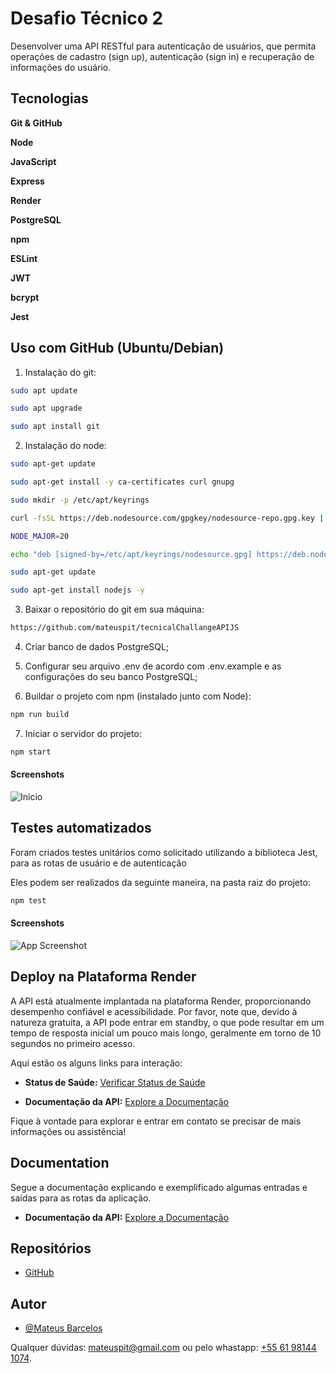 
# Desafio Técnico 2

Desenvolver uma API RESTful para autenticação de usuários, que permita operações de cadastro (sign up), autenticação (sign in) e recuperação de informações do usuário.






## Tecnologias
**Git & GitHub** 

**Node**

**JavaScript**

**Express**

**Render**

**PostgreSQL**

**npm**

**ESLint**

**JWT**

**bcrypt**

**Jest**


## Uso com GitHub (Ubuntu/Debian)
1) Instalação do git:
```bash
sudo apt update

sudo apt upgrade

sudo apt install git
```
2) Instalação do node:
```bash
sudo apt-get update

sudo apt-get install -y ca-certificates curl gnupg

sudo mkdir -p /etc/apt/keyrings

curl -fsSL https://deb.nodesource.com/gpgkey/nodesource-repo.gpg.key | sudo gpg --dearmor -o /etc/apt/keyrings/nodesource.gpg

NODE_MAJOR=20

echo "deb [signed-by=/etc/apt/keyrings/nodesource.gpg] https://deb.nodesource.com/node_$NODE_MAJOR.x nodistro main" | sudo tee /etc/apt/sources.list.d/nodesource.list

sudo apt-get update

sudo apt-get install nodejs -y
```
3) Baixar o repositório do git em sua máquina:

```bash
https://github.com/mateuspit/tecnicalChallangeAPIJS
```

4) Criar banco de dados PostgreSQL;

5) Configurar seu arquivo .env de acordo com .env.example e as configurações do seu banco PostgreSQL;

6) Buildar o projeto com npm (instalado junto com Node):

```bash
npm run build
```

7) Iniciar o servidor do projeto:

```bash
npm start
```

#### Screenshots

![Inicio](https://i.imgur.com/k4x4klh.png)


## Testes automatizados

Foram criados testes unitários como solicitado utilizando a biblioteca Jest, para as rotas de usuário e de autenticação

Eles podem ser realizados da seguinte maneira, na pasta raiz do projeto:

```bash
npm test
```

#### Screenshots

![App Screenshot](https://i.imgur.com/cLvUTqc.png)
## Deploy na Plataforma Render

A API está atualmente implantada na plataforma Render, proporcionando desempenho confiável e acessibilidade. Por favor, note que, devido à natureza gratuita, a API pode entrar em standby, o que pode resultar em um tempo de resposta inicial um pouco mais longo, geralmente em torno de 10 segundos no primeiro acesso.

Aqui estão os alguns links para interação:

- **Status de Saúde:**
  [Verificar Status de Saúde](https://apiescribojs.onrender.com/health)

- **Documentação da API:**
  [Explore a Documentação](https://apiescribojs.onrender.com/api-docs/)

Fique à vontade para explorar e entrar em contato se precisar de mais informações ou assistência!

## Documentation

Segue a documentação explicando e exemplificado algumas entradas e saídas para as rotas da aplicação.

- **Documentação da API:**
  [Explore a Documentação](https://apiescribojs.onrender.com/api-docs/)

## Repositórios

- [GitHub](https://github.com/mateuspit/tecnicalChallangeAPIJS)
## Autor

- [@Mateus Barcelos](https://www.github.com/mateuspit)

Qualquer dúvidas: mateuspit@gmail.com ou pelo whastapp: [+55 61 98144 1074](https://api.whatsapp.com/send?phone=5561981441074&text=Oi%20Vi%20seu%20codigo%20no%20GitHub%20e...).
